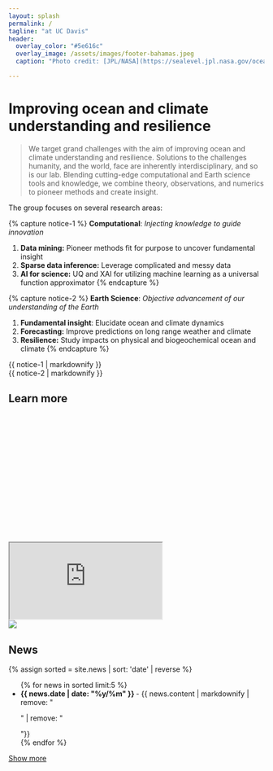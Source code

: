 ```yaml
---
layout: splash
permalink: /
tagline: "at UC Davis"
header:
  overlay_color: "#5e616c"
  overlay_image: /assets/images/footer-bahamas.jpeg
  caption: "Photo credit: [JPL/NASA](https://sealevel.jpl.nasa.gov/ocean-observation/why-study-the-ocean/overview/)"

---
```




# Improving ocean and climate understanding and resilience 

> We target grand challenges with the aim of improving ocean and climate understanding and resilience. Solutions to the challenges humanity, and the world, face are inherently interdisciplinary, and so is our lab. Blending cutting-edge computational and Earth science tools and knowledge, we combine theory, observations, and numerics to pioneer methods and create insight.

The group focuses on several research areas:


{% capture notice-1 %}
**Computational**: *Injecting knowledge to guide innovation*
  1. **Data mining:** Pioneer methods fit for purpose to uncover fundamental insight
  2. **Sparse data inference:** Leverage complicated and messy data
  3. **AI for science:** UQ and XAI for utilizing machine learning as a universal function approximator
{% endcapture %}

{% capture notice-2 %}
**Earth Science**: *Objective advancement of our understanding of the Earth*
  1. **Fundamental insight**: Elucidate ocean and climate dynamics
  2. **Forecasting:** Improve predictions on long range weather and climate
  3. **Resilience:** Study impacts on physical and biogeochemical ocean and climate
{% endcapture %}

<div class="notice">{{ notice-1 | markdownify }}</div>
<div class="notice">{{ notice-2 | markdownify }}</div>


## Learn more

<div id="learn-more" class="videos__container"> 
  <div class="fluid-width-video-wrapper" style="padding-top: 49.9666%;">
    <iframe src="https://www.youtube.com/embed/20NnFCrCAj8" > </iframe>
  </div> 
  <a href="https://thirdpodfromthesun.com/2023/05/05/wave-and-means/">
    <img src="{{ site.baseurl }}/assets/images/thirdpod.png">
  </a>  
</div>

## News

{% assign sorted = site.news | sort: 'date' | reverse %}

<div id='short_news' style="display: block;">
  <ul>
  {% for news in sorted limit:5 %}
    <li><b> {{ news.date | date: "%y/%m" }} </b> - {{ news.content | markdownify  | remove: "<p>" | remove: "</p>"}} </li>
  {% endfor %}
  </ul>
  <a href="#" onclick="hideBlock('short_news'); showBlock('long_news'); return false;" class="btn btn--primary">Show more</a>
</div>

<div id='long_news' style="display: none;">
  <ul>
  {% assign sorted = site.news | sort: 'date' | reverse %}
  {% for news in sorted %}
    <li><b> {{ news.date | date: "%y/%m" }} </b> - {{ news.content | markdownify  | remove: "<p>" | remove: "</p>"}} </li>
  {% endfor %}
  </ul>
  <a href="#" onclick="hideBlock('long_news'); showBlock('short_news'); return false;" class="btn btn--primary">Show less</a>
</div>
